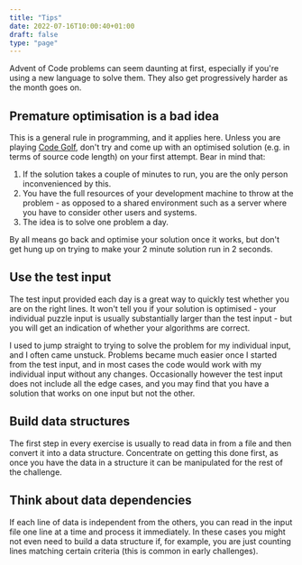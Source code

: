 ```yaml
---
title: "Tips"
date: 2022-07-16T10:00:40+01:00
draft: false
type: "page"
---
```


Advent of Code problems can seem daunting at first, especially if you're using a new language to solve them. They also get progressively harder as the month goes on.

## Premature optimisation is a bad idea

This is a general rule in programming, and it applies here. Unless you are playing [Code Golf](https://en.wikipedia.org/wiki/Code_golf), don't try and come up with an optimised solution (e.g. in terms of source code length) on your first attempt. Bear in mind that:

 1. If the solution takes a couple of minutes to run, you are the only person inconvenienced by this.
 1. You have the full resources of your development machine to throw at the problem - as opposed to a shared environment such as a server where you have to consider other users and systems.
 1. The idea is to solve one problem a day.

By all means go back and optimise your solution once it works, but don't get hung up on trying to make your 2 minute solution run in 2 seconds.

## Use the test input

The test input provided each day is a great way to quickly test whether you are on the right lines. It won't tell you if your solution is optimised - your individual puzzle input is usually substantially larger than the test input - but you will get an indication of whether your algorithms are correct.

I used to jump straight to trying to solve the problem for my individual input, and I often came unstuck. Problems became much easier once I started from the test input, and in most cases the code would work with my individual input without any changes. Occasionally however the test input does not include all the edge cases, and you may find that you have a solution that works on one input but not the other.

## Build data structures

The first step in every exercise is usually to read data in from a file and then convert it into a data structure. Concentrate on getting this done first, as once you have the data in a structure it can be manipulated for the rest of the challenge.

## Think about data dependencies

If each line of data is independent from the others, you can read in the input file one line at a time and process it immediately. In these cases you might not even need to build a data structure if, for example, you are just counting lines matching certain criteria (this is common in early challenges).
